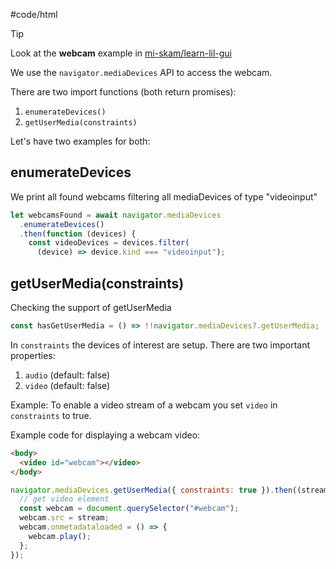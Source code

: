 #code/html

> [!tip] 
> Look at the **webcam** example in [mi-skam/learn-lil-gui](https://github.com/mi-skam/learn-lil-gui/tree/main/pages/webcam)
>
> 

We use the `navigator.mediaDevices` API to access the webcam.

There are two import functions (both return promises):

1. `enumerateDevices()`
2. `getUserMedia(constraints)`

Let's have two examples for both:

## enumerateDevices

We print all found webcams filtering all mediaDevices of type "videoinput"

```js
let webcamsFound = await navigator.mediaDevices
  .enumerateDevices()
  .then(function (devices) {
    const videoDevices = devices.filter(
      (device) => device.kind === "videoinput");
```

## getUserMedia(constraints)

Checking the support of getUserMedia

```js
const hasGetUserMedia = () => !!navigator.mediaDevices?.getUserMedia;
```

In `constraints` the devices of interest are setup. There are two important properties:

1. `audio` (default: false)
2. `video` (default: false)

Example: To enable a video stream of a webcam you set `video` in `constraints` to true.

Example code for displaying a webcam video:

```html
<body>
  <video id="webcam"></video>
</body>
```

```js
navigator.mediaDevices.getUserMedia({ constraints: true }).then((stream) => {
  // get video element
  const webcam = document.querySelector("#webcam");
  webcam.src = stream;
  webcam.onmetadataloaded = () => {
    webcam.play();
  };
});
```
